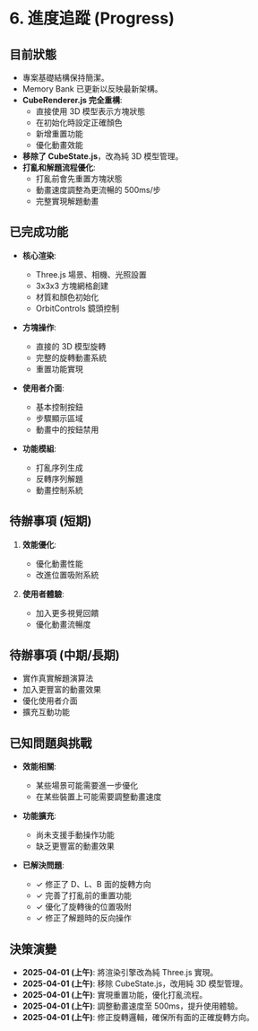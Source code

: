 # 6. 進度追蹤 (Progress)

## 目前狀態

*   專案基礎結構保持簡潔。
*   Memory Bank 已更新以反映最新架構。
*   **CubeRenderer.js 完全重構**:
    - 直接使用 3D 模型表示方塊狀態
    - 在初始化時設定正確顏色
    - 新增重置功能
    - 優化動畫效能
*   **移除了 CubeState.js**，改為純 3D 模型管理。
*   **打亂和解題流程優化**:
    - 打亂前會先重置方塊狀態
    - 動畫速度調整為更流暢的 500ms/步
    - 完整實現解題動畫

## 已完成功能

*   **核心渲染**:
    - Three.js 場景、相機、光照設置
    - 3x3x3 方塊網格創建
    - 材質和顏色初始化
    - OrbitControls 鏡頭控制

*   **方塊操作**:
    - 直接的 3D 模型旋轉
    - 完整的旋轉動畫系統
    - 重置功能實現

*   **使用者介面**:
    - 基本控制按鈕
    - 步驟顯示區域
    - 動畫中的按鈕禁用

*   **功能模組**:
    - 打亂序列生成
    - 反轉序列解題
    - 動畫控制系統

## 待辦事項 (短期)

1. **效能優化**:
   - 優化動畫性能
   - 改進位置吸附系統

2. **使用者體驗**:
   - 加入更多視覺回饋
   - 優化動畫流暢度

## 待辦事項 (中期/長期)

*   實作真實解題演算法
*   加入更豐富的動畫效果
*   優化使用者介面
*   擴充互動功能

## 已知問題與挑戰

*   **效能相關**:
    - 某些場景可能需要進一步優化
    - 在某些裝置上可能需要調整動畫速度

*   **功能擴充**:
    - 尚未支援手動操作功能
    - 缺乏更豐富的動畫效果

*   **已解決問題**:
    - ✓ 修正了 D、L、B 面的旋轉方向
    - ✓ 完善了打亂前的重置功能
    - ✓ 優化了旋轉後的位置吸附
    - ✓ 修正了解題時的反向操作

## 決策演變

*   **2025-04-01 (上午)**: 將渲染引擎改為純 Three.js 實現。
*   **2025-04-01 (上午)**: 移除 CubeState.js，改用純 3D 模型管理。
*   **2025-04-01 (上午)**: 實現重置功能，優化打亂流程。
*   **2025-04-01 (上午)**: 調整動畫速度至 500ms，提升使用體驗。
*   **2025-04-01 (上午)**: 修正旋轉邏輯，確保所有面的正確旋轉方向。
